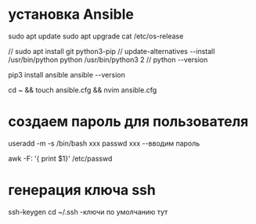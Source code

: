 # установка Ansible
sudo apt update
sudo apt upgrade
cat /etc/os-release

// sudo apt install git python3-pip
// update-alternatives --install /usr/bin/python python /usr/bin/python3 2
// python --version

pip3 install ansible
ansible --version

cd ~ && touch ansible.cfg && nvim ansible.cfg

# создаем пароль для пользователя
useradd -m -s /bin/bash xxx
passwd xxx
--вводим пароль

awk -F: '{ print $1}' /etc/passwd

# генерация ключа ssh
ssh-keygen
cd ~/.ssh  -ключи по умолчанию тут